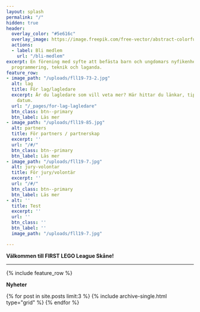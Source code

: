 ```yaml
---
layout: splash
permalink: "/"
hidden: true
header:
  overlay_color: "#5e616c"
  overlay_image: https://image.freepik.com/free-vector/abstract-colorful-fun-background_1115-2340.jpg
  actions:
  - label: Bli medlem
    url: "/bli-medlem"
excerpt: En förening med syfte att befästa barn och ungdomars nyfikenhet kring problemlösning,
  programmering, teknik och laganda.
feature_row:
- image_path: "/uploads/fll19-73-2.jpg"
  alt: lag
  title: För lag/lagledare
  excerpt: Är du lagledare som vill veta mer? Här hittar du länkar, tips och viktiga
    datum.
  url: "/_pages/for-lag-lagledare"
  btn_class: btn--primary
  btn_label: Läs mer
- image_path: "/uploads/fll19-85.jpg"
  alt: partners
  title: För partners / partnerskap
  excerpt: ''
  url: "/#/"
  btn_class: btn--primary
  btn_label: Läs mer
- image_path: "/uploads/fll19-7.jpg"
  alt: jury-volontar
  title: För jury/volontär
  excerpt: ''
  url: "/#/"
  btn_class: btn--primary
  btn_label: Läs mer
- alt: ''
  title: Test
  excerpt: ''
  url: ''
  btn_class: ''
  btn_label: ''
  image_path: "/uploads/fll19-7.jpg"

---
```

**Välkommen till FIRST LEGO League Skåne!**

***

{% include feature_row %}

**Nyheter**

{% for post in site.posts limit:3 %} {% include archive-single.html type="grid" %} {% endfor %}